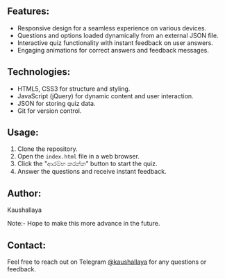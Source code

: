 

## Features:
- Responsive design for a seamless experience on various devices.
- Questions and options loaded dynamically from an external JSON file.
- Interactive quiz functionality with instant feedback on user answers.
- Engaging animations for correct answers and feedback messages.

## Technologies:
- HTML5, CSS3 for structure and styling.
- JavaScript (jQuery) for dynamic content and user interaction.
- JSON for storing quiz data.
- Git for version control.

## Usage:
1. Clone the repository.
2. Open the `index.html` file in a web browser.
3. Click the "ආරම්භ කරන්න" button to start the quiz.
4. Answer the questions and receive instant feedback.

## Author:
Kaushallaya

Note:- Hope to make this more advance in the future. 


## Contact:
Feel free to reach out on Telegram [@kaushallaya](https://t.me/kaushallaya) for any questions or feedback.

